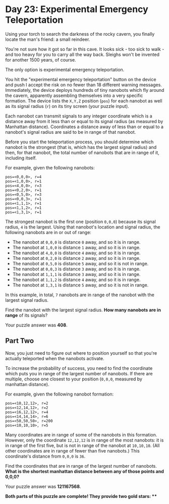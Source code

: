Day 23: Experimental Emergency Teleportation
============================================

Using your torch to search the darkness of the rocky cavern, you finally locate the man's friend: a small reindeer.

You're not sure how it got so far in this cave. It looks sick - too sick to walk - and too heavy for you to carry all the way back. Sleighs won't be invented for another 1500 years, of course.

The only option is experimental emergency teleportation.

You hit the "experimental emergency teleportation" button on the device and push I accept the risk on no fewer than 18 different warning messages. Immediately, the device deploys hundreds of tiny nanobots which fly around the cavern, apparently assembling themselves into a very specific formation. The device lists the `X,Y,Z` position (`pos`) for each nanobot as well as its signal radius (`r`) on its tiny screen (your puzzle input).

Each nanobot can transmit signals to any integer coordinate which is a distance away from it less than or equal to its signal radius (as measured by Manhattan distance). Coordinates a distance away of less than or equal to a nanobot's signal radius are said to be in range of that nanobot.

Before you start the teleportation process, you should determine which nanobot is the strongest (that is, which has the largest signal radius) and then, for that nanobot, the total number of nanobots that are in range of it, including itself.

For example, given the following nanobots:

```
pos=<0,0,0>, r=4
pos=<1,0,0>, r=1
pos=<4,0,0>, r=3
pos=<0,2,0>, r=1
pos=<0,5,0>, r=3
pos=<0,0,3>, r=1
pos=<1,1,1>, r=1
pos=<1,1,2>, r=1
pos=<1,3,1>, r=1
```

The strongest nanobot is the first one (position `0,0,0`) because its signal radius, `4` is the largest. Using that nanobot's location and signal radius, the following nanobots are in or out of range:

- The nanobot at `0,0,0` is distance `0` away, and so it is in range.
- The nanobot at `1,0,0` is distance `1` away, and so it is in range.
- The nanobot at `4,0,0` is distance `4` away, and so it is in range.
- The nanobot at `0,2,0` is distance `2` away, and so it is in range.
- The nanobot at `0,5,0` is distance `5` away, and so it is not in range.
- The nanobot at `0,0,3` is distance `3` away, and so it is in range.
- The nanobot at `1,1,1` is distance `3` away, and so it is in range.
- The nanobot at `1,1,2` is distance `4` away, and so it is in range.
- The nanobot at `1,3,1` is distance `5` away, and so it is not in range.

In this example, in total, `7` nanobots are in range of the nanobot with the largest signal radius.

Find the nanobot with the largest signal radius. __How many nanobots are in range__ of its signals?

Your puzzle answer was __408__.

Part Two
--------

Now, you just need to figure out where to position yourself so that you're actually teleported when the nanobots activate.

To increase the probability of success, you need to find the coordinate which puts you in range of the largest number of nanobots. If there are multiple, choose one closest to your position (`0,0,0`, measured by manhattan distance).

For example, given the following nanobot formation:

```
pos=<10,12,12>, r=2
pos=<12,14,12>, r=2
pos=<16,12,12>, r=4
pos=<14,14,14>, r=6
pos=<50,50,50>, r=200
pos=<10,10,10>, r=5
```

Many coordinates are in range of some of the nanobots in this formation. However, only the coordinate `12,12,12` is in range of the most nanobots: it is in range of the first five, but is not in range of the nanobot at `10,10,10`. (All other coordinates are in range of fewer than five nanobots.) This coordinate's distance from `0,0,0` is `36`.

Find the coordinates that are in range of the largest number of nanobots. __What is the shortest manhattan distance between any of those points and 0,0,0?__

Your puzzle answer was __121167568__.

__Both parts of this puzzle are complete! They provide two gold stars: **__
